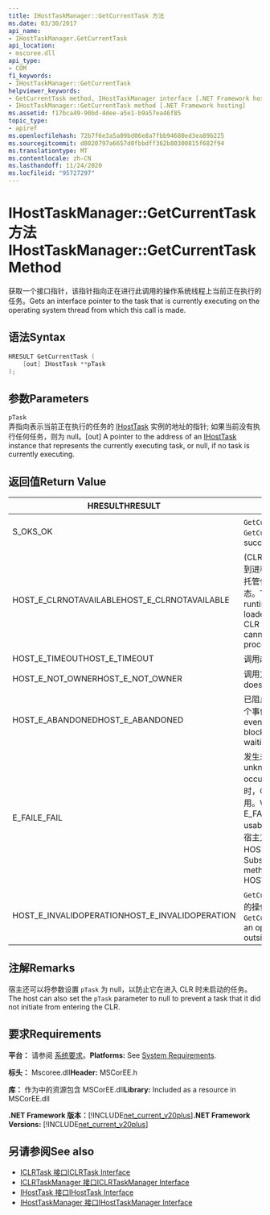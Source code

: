 ```yaml
---
title: IHostTaskManager::GetCurrentTask 方法
ms.date: 03/30/2017
api_name:
- IHostTaskManager.GetCurrentTask
api_location:
- mscoree.dll
api_type:
- COM
f1_keywords:
- IHostTaskManager::GetCurrentTask
helpviewer_keywords:
- GetCurrentTask method, IHostTaskManager interface [.NET Framework hosting]
- IHostTaskManager::GetCurrentTask method [.NET Framework hosting]
ms.assetid: f17bca49-90bd-4dee-a5e1-b9a57ea46f85
topic_type:
- apiref
ms.openlocfilehash: 72b7f6e3a5a09bd06e8a7fbb94680ed3ea89b225
ms.sourcegitcommit: d8020797a6657d0fbbdff362b80300815f682f94
ms.translationtype: MT
ms.contentlocale: zh-CN
ms.lasthandoff: 11/24/2020
ms.locfileid: "95727297"
---
```

# <a name="ihosttaskmanagergetcurrenttask-method"></a><span data-ttu-id="b3b25-102">IHostTaskManager::GetCurrentTask 方法</span><span class="sxs-lookup"><span data-stu-id="b3b25-102">IHostTaskManager::GetCurrentTask Method</span></span>

<span data-ttu-id="b3b25-103">获取一个接口指针，该指针指向正在进行此调用的操作系统线程上当前正在执行的任务。</span><span class="sxs-lookup"><span data-stu-id="b3b25-103">Gets an interface pointer to the task that is currently executing on the operating system thread from which this call is made.</span></span>  
  
## <a name="syntax"></a><span data-ttu-id="b3b25-104">语法</span><span class="sxs-lookup"><span data-stu-id="b3b25-104">Syntax</span></span>  
  
```cpp  
HRESULT GetCurrentTask (  
    [out] IHostTask **pTask  
);  
```  
  
## <a name="parameters"></a><span data-ttu-id="b3b25-105">参数</span><span class="sxs-lookup"><span data-stu-id="b3b25-105">Parameters</span></span>  

 `pTask`  
 <span data-ttu-id="b3b25-106">弄指向表示当前正在执行的任务的 [IHostTask](ihosttask-interface.md) 实例的地址的指针; 如果当前没有执行任何任务，则为 null。</span><span class="sxs-lookup"><span data-stu-id="b3b25-106">[out] A pointer to the address of an [IHostTask](ihosttask-interface.md) instance that represents the currently executing task, or null, if no task is currently executing.</span></span>  
  
## <a name="return-value"></a><span data-ttu-id="b3b25-107">返回值</span><span class="sxs-lookup"><span data-stu-id="b3b25-107">Return Value</span></span>  
  
|<span data-ttu-id="b3b25-108">HRESULT</span><span class="sxs-lookup"><span data-stu-id="b3b25-108">HRESULT</span></span>|<span data-ttu-id="b3b25-109">说明</span><span class="sxs-lookup"><span data-stu-id="b3b25-109">Description</span></span>|  
|-------------|-----------------|  
|<span data-ttu-id="b3b25-110">S_OK</span><span class="sxs-lookup"><span data-stu-id="b3b25-110">S_OK</span></span>|<span data-ttu-id="b3b25-111">`GetCurrentTask` 已成功返回。</span><span class="sxs-lookup"><span data-stu-id="b3b25-111">`GetCurrentTask` returned successfully.</span></span>|  
|<span data-ttu-id="b3b25-112">HOST_E_CLRNOTAVAILABLE</span><span class="sxs-lookup"><span data-stu-id="b3b25-112">HOST_E_CLRNOTAVAILABLE</span></span>|<span data-ttu-id="b3b25-113"> (CLR) 的公共语言运行时未加载到进程中，或 CLR 处于无法运行托管代码或成功处理调用的状态。</span><span class="sxs-lookup"><span data-stu-id="b3b25-113">The common language runtime (CLR) has not been loaded into a process, or the CLR is in a state in which it cannot run managed code or process the call successfully.</span></span>|  
|<span data-ttu-id="b3b25-114">HOST_E_TIMEOUT</span><span class="sxs-lookup"><span data-stu-id="b3b25-114">HOST_E_TIMEOUT</span></span>|<span data-ttu-id="b3b25-115">调用超时。</span><span class="sxs-lookup"><span data-stu-id="b3b25-115">The call timed out.</span></span>|  
|<span data-ttu-id="b3b25-116">HOST_E_NOT_OWNER</span><span class="sxs-lookup"><span data-stu-id="b3b25-116">HOST_E_NOT_OWNER</span></span>|<span data-ttu-id="b3b25-117">调用方不拥有该锁。</span><span class="sxs-lookup"><span data-stu-id="b3b25-117">The caller does not own the lock.</span></span>|  
|<span data-ttu-id="b3b25-118">HOST_E_ABANDONED</span><span class="sxs-lookup"><span data-stu-id="b3b25-118">HOST_E_ABANDONED</span></span>|<span data-ttu-id="b3b25-119">已阻止的线程或纤程正在等待某个事件时，该事件被取消。</span><span class="sxs-lookup"><span data-stu-id="b3b25-119">An event was canceled while a blocked thread or fiber was waiting on it.</span></span>|  
|<span data-ttu-id="b3b25-120">E_FAIL</span><span class="sxs-lookup"><span data-stu-id="b3b25-120">E_FAIL</span></span>|<span data-ttu-id="b3b25-121">发生未知的灾难性故障。</span><span class="sxs-lookup"><span data-stu-id="b3b25-121">An unknown catastrophic failure occurred.</span></span> <span data-ttu-id="b3b25-122">当方法返回 E_FAIL 时，CLR 在该进程内将不再可用。</span><span class="sxs-lookup"><span data-stu-id="b3b25-122">When a method returns E_FAIL, the CLR is no longer usable within the process.</span></span> <span data-ttu-id="b3b25-123">对宿主方法的后续调用会返回 HOST_E_CLRNOTAVAILABLE。</span><span class="sxs-lookup"><span data-stu-id="b3b25-123">Subsequent calls to hosting methods return HOST_E_CLRNOTAVAILABLE.</span></span>|  
|<span data-ttu-id="b3b25-124">HOST_E_INVALIDOPERATION</span><span class="sxs-lookup"><span data-stu-id="b3b25-124">HOST_E_INVALIDOPERATION</span></span>|<span data-ttu-id="b3b25-125">`GetCurrentTask` 在宿主控件之外的操作系统线程上调用了。</span><span class="sxs-lookup"><span data-stu-id="b3b25-125">`GetCurrentTask` was called on an operating system thread outside the control of the host.</span></span>|  
  
## <a name="remarks"></a><span data-ttu-id="b3b25-126">注解</span><span class="sxs-lookup"><span data-stu-id="b3b25-126">Remarks</span></span>  

 <span data-ttu-id="b3b25-127">宿主还可以将参数设置 `pTask` 为 null，以防止它在进入 CLR 时未启动的任务。</span><span class="sxs-lookup"><span data-stu-id="b3b25-127">The host can also set the `pTask` parameter to null to prevent a task that it did not initiate from entering the CLR.</span></span>  
  
## <a name="requirements"></a><span data-ttu-id="b3b25-128">要求</span><span class="sxs-lookup"><span data-stu-id="b3b25-128">Requirements</span></span>  

 <span data-ttu-id="b3b25-129">**平台：** 请参阅 [系统要求](../../get-started/system-requirements.md)。</span><span class="sxs-lookup"><span data-stu-id="b3b25-129">**Platforms:** See [System Requirements](../../get-started/system-requirements.md).</span></span>  
  
 <span data-ttu-id="b3b25-130">**标头：** Mscoree.dll</span><span class="sxs-lookup"><span data-stu-id="b3b25-130">**Header:** MSCorEE.h</span></span>  
  
 <span data-ttu-id="b3b25-131">**库：** 作为中的资源包含 MSCorEE.dll</span><span class="sxs-lookup"><span data-stu-id="b3b25-131">**Library:** Included as a resource in MSCorEE.dll</span></span>  
  
 <span data-ttu-id="b3b25-132">**.NET Framework 版本：**[!INCLUDE[net_current_v20plus](../../../../includes/net-current-v20plus-md.md)]</span><span class="sxs-lookup"><span data-stu-id="b3b25-132">**.NET Framework Versions:** [!INCLUDE[net_current_v20plus](../../../../includes/net-current-v20plus-md.md)]</span></span>  
  
## <a name="see-also"></a><span data-ttu-id="b3b25-133">另请参阅</span><span class="sxs-lookup"><span data-stu-id="b3b25-133">See also</span></span>

- [<span data-ttu-id="b3b25-134">ICLRTask 接口</span><span class="sxs-lookup"><span data-stu-id="b3b25-134">ICLRTask Interface</span></span>](iclrtask-interface.md)
- [<span data-ttu-id="b3b25-135">ICLRTaskManager 接口</span><span class="sxs-lookup"><span data-stu-id="b3b25-135">ICLRTaskManager Interface</span></span>](iclrtaskmanager-interface.md)
- [<span data-ttu-id="b3b25-136">IHostTask 接口</span><span class="sxs-lookup"><span data-stu-id="b3b25-136">IHostTask Interface</span></span>](ihosttask-interface.md)
- [<span data-ttu-id="b3b25-137">IHostTaskManager 接口</span><span class="sxs-lookup"><span data-stu-id="b3b25-137">IHostTaskManager Interface</span></span>](ihosttaskmanager-interface.md)
